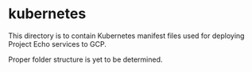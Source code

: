 # kubernetes
This directory is to contain Kubernetes manifest files used for deploying Project Echo services to GCP.

Proper folder structure is yet to be determined.
